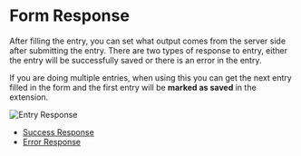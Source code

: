 # Form Response

After filling the entry, you can set what output comes from the server side after submitting the entry. There are two types of response to entry, either the entry will be successfully saved or there is an error in the entry.

If you are doing multiple entries, when using this you can get the next entry filled in the form and the first entry will be **marked as saved** in the extension.

![Entry Response](/image/entry-response-01.png)

- [Success Response](/documentation/form-response/form-success-response)
- [Error Response](/documentation/form-response/form-error-response)
